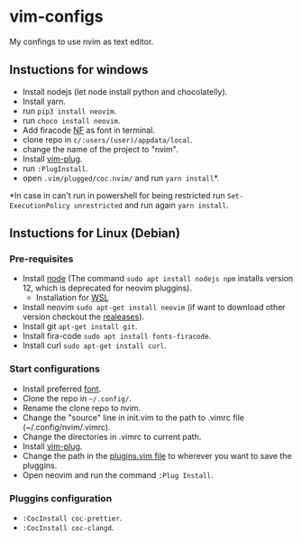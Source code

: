 # vim-configs
My confings to use nvim as text editor.

## Instuctions for windows

* Install nodejs (let node install python and chocolatelly).
* Install yarn.
* run ``pip3 install neovim``.
* run ``choco install neovim``.
* Add firacode [NF](https://github.com/ryanoasis/nerd-fonts/blob/master/patched-fonts/FiraCode/Regular/complete/Fira%20Code%20Regular%20Nerd%20Font%20Complete%20Windows%20Compatible.ttf) as font in terminal. 
* clone repo in ``c/:users/(user)/appdata/local``.
* change the name of the project to "nvim".
* Install [vim-plug](https://github.com/junegunn/vim-plug).
* run ``:PlugInstall``.
* open ``.vim/plugged/coc.nvim/`` and run ``yarn install``*.
	
*In case in can't run in powershell for being restricted run ``Set-ExecutionPolicy unrestricted`` and
run again ``yarn install``.

## Instuctions for Linux (Debian)
### Pre-requisites
* Install [node](https://github.com/nodesource/distributions/blob/master/README.md#debmanual) (The command `sudo apt install nodejs npm` installs version 12, which is deprecated for neovim pluggins).
	* Installation for [WSL](https://dev.to/rare/how-to-setup-wsl-2-for-vs-code-and-node-js-development-4bdg#:~:text=Installing%20Node.js%20for%20WSL%201%20%E2%81%A31.%20Open%20WSL,can%20verify%20the%20installation%20by%20typing%20node%20-v) 
* Install neovim `sudo apt-get install neovim` (if want to download other version checkout the [realeases](https://github.com/neovim/neovim/releases)).
* Install git `apt-get install git`.
* Install fira-code `sudo apt install fonts-firacode`.
* Install curl `sudo apt-get install curl`.

### Start configurations
* Install preferred [font](https://github.com/ryanoasis/nerd-fonts#font-installation).
* Clone the repo in `~/.config/`.
* Rename the clone repo to nvim.
* Change the "source" line in init.vim to the path to .vimrc file (~/.config/nvim/.vimrc).
* Change the directories in .vimrc to current path.
* Install [vim-plug](https://github.com/junegunn/vim-plug).
* Change the path in the [plugins.vim file](https://github.com/jela3105/nvim-configs/blob/master/.vim/plugins.vim) to wherever you want to save the pluggins.
* Open neovim and run the command `:Plug Install`.

### Pluggins configuration
* `:CocInstall coc-prettier`.
* `:CocInstall coc-clangd`.








